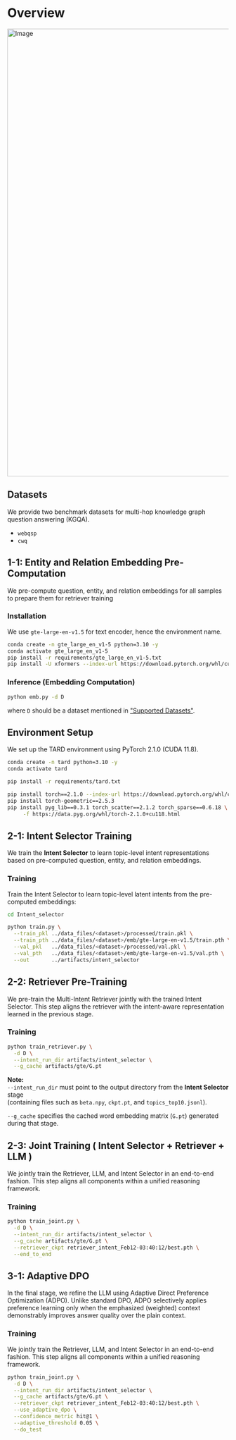 


# Overview
<img width="2050" height="1016" alt="Image" src="https://github.com/user-attachments/assets/8d3870e2-e67f-4b74-9835-b83d4a5bd594" />



## Datasets

We provide two benchmark datasets for multi-hop knowledge graph question answering (KGQA).

- `webqsp`
- `cwq`

## 1-1: Entity and Relation Embedding Pre-Computation

We pre-compute question, entity, and relation embeddings for all samples to prepare them for retriever training

### Installation

We use `gte-large-en-v1.5` for text encoder, hence the environment name.

```bash
conda create -n gte_large_en_v1-5 python=3.10 -y
conda activate gte_large_en_v1-5
pip install -r requirements/gte_large_en_v1-5.txt
pip install -U xformers --index-url https://download.pytorch.org/whl/cu121
```

### Inference (Embedding Computation)

```bash
python emb.py -d D
```
where `D` should be a dataset mentioned in ["Supported Datasets"](#supported-datasets).



## Environment Setup

We set up the TARD environment using PyTorch 2.1.0 (CUDA 11.8).

```bash
conda create -n tard python=3.10 -y
conda activate tard

pip install -r requirements/tard.txt

pip install torch==2.1.0 --index-url https://download.pytorch.org/whl/cu118
pip install torch-geometric==2.5.3
pip install pyg_lib==0.3.1 torch_scatter==2.1.2 torch_sparse==0.6.18 \
     -f https://data.pyg.org/whl/torch-2.1.0+cu118.html

```

## 2-1: Intent Selector Training

We train the **Intent Selector** to learn topic-level intent representations based on pre-computed question, entity, and relation embeddings.


### Training

Train the Intent Selector to learn topic-level latent intents from the pre-computed embeddings:

```bash
cd Intent_selector

python train.py \
  --train_pkl ../data_files/<dataset>/processed/train.pkl \
  --train_pth ../data_files/<dataset>/emb/gte-large-en-v1.5/train.pth \
  --val_pkl   ../data_files/<dataset>/processed/val.pkl \
  --val_pth   ../data_files/<dataset>/emb/gte-large-en-v1.5/val.pth \
  --out       ../artifacts/intent_selector
```

## 2-2: Retriever Pre-Training

We pre-train the Multi-Intent Retriever jointly with the trained Intent Selector.
This step aligns the retriever with the intent-aware representation learned in the previous stage.

### Training

```bash
python train_retriever.py \
  -d D \
  --intent_run_dir artifacts/intent_selector \
  --g_cache artifacts/gte/G.pt
```

**Note:**  
`--intent_run_dir` must point to the output directory from the **Intent Selector** stage  
(containing files such as `beta.npy`, `ckpt.pt`, and `topics_top10.jsonl`).  
 
`--g_cache` specifies the cached word embedding matrix (`G.pt`) generated during that stage.

## 2-3: Joint Training ( Intent Selector + Retriever + LLM )

We jointly train the Retriever, LLM, and Intent Selector in an end-to-end fashion.
This step aligns all components within a unified reasoning framework.

### Training

```bash
python train_joint.py \
  -d D \
  --intent_run_dir artifacts/intent_selector \
  --g_cache artifacts/gte/G.pt \
  --retriever_ckpt retriever_intent_Feb12-03:40:12/best.pth \
  --end_to_end
```

## 3-1: Adaptive DPO

In the final stage, we refine the LLM using Adaptive Direct Preference Optimization (ADPO).
Unlike standard DPO, ADPO selectively applies preference learning only when the emphasized (weighted) context demonstrably improves answer quality over the plain context.

### Training

We jointly train the Retriever, LLM, and Intent Selector in an end-to-end fashion.
This step aligns all components within a unified reasoning framework.

```bash
python train_joint.py \
  -d D \
  --intent_run_dir artifacts/intent_selector \
  --g_cache artifacts/gte/G.pt \
  --retriever_ckpt retriever_intent_Feb12-03:40:12/best.pth \
  --use_adaptive_dpo \
  --confidence_metric hit@1 \
  --adaptive_threshold 0.05 \
  --do_test
```


